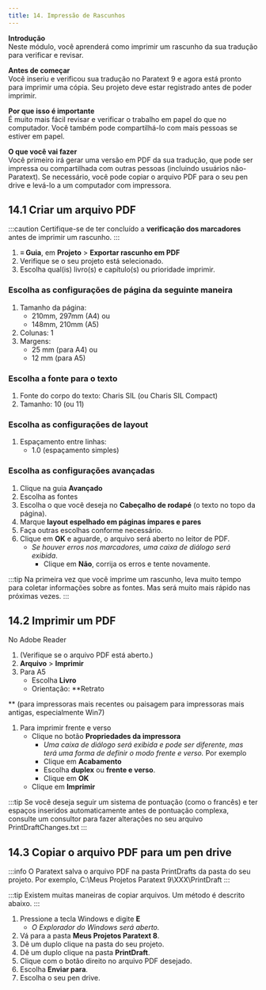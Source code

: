 ```yaml
---
title: 14. Impressão de Rascunhos
---
```


**Introdução**  
Neste módulo, você aprenderá como imprimir um rascunho da sua tradução para verificar e revisar.

**Antes de começar**  
Você inseriu e verificou sua tradução no Paratext 9 e agora está pronto para imprimir uma cópia. Seu projeto deve estar registrado antes de poder imprimir.

**Por que isso é importante**  
É muito mais fácil revisar e verificar o trabalho em papel do que no computador. Você também pode compartilhá-lo com mais pessoas se estiver em papel.

**O que você vai fazer**  
Você primeiro irá gerar uma versão em PDF da sua tradução, que pode ser impressa ou compartilhada com outras pessoas (incluindo usuários não-Paratext). Se necessário, você pode copiar o arquivo PDF para o seu pen drive e levá-lo a um computador com impressora.


## 14.1 Criar um arquivo PDF
:::caution
Certifique-se de ter concluído a **verificação dos marcadores** antes de imprimir um rascunho.
:::

1.  **≡ Guia**, em **Projeto** \> **Exportar rascunho em PDF**
1.  Verifique se o seu projeto está selecionado.
1.  Escolha qual(is) livro(s) e capítulo(s) ou prioridade imprimir.

### Escolha as configurações de página da seguinte maneira
1.  Tamanho da página:
    -  210mm, 297mm (A4) ou
    -  148mm, 210mm (A5)
2.  Colunas: 1
3.  Margens:
    -  25 mm (para A4) ou
    -  12 mm (para A5)

### Escolha a fonte para o texto
1.  Fonte do corpo do texto: Charis SIL (ou Charis SIL Compact)
2.  Tamanho: 10 (ou 11)

### Escolha as configurações de layout
1. Espaçamento entre linhas:
     -  1.0 (espaçamento simples)

### Escolha as configurações avançadas
1.  Clique na guia **Avançado**
9.  Escolha as fontes
10. Escolha o que você deseja no **Cabeçalho de rodapé** (o texto no topo da página).
11. Marque **layout espelhado em páginas ímpares e pares**
12. Faça outras escolhas conforme necessário.
13. Clique em **OK** e aguarde, o arquivo será aberto no leitor de PDF.
    -  *Se houver erros nos marcadores, uma caixa de diálogo será exibida*.
        -  Clique em **Não**, corrija os erros e tente novamente.

:::tip
Na primeira vez que você imprime um rascunho, leva muito tempo para coletar informações sobre as fontes. Mas será muito mais rápido nas próximas vezes.
:::
## 14.2 Imprimir um PDF
No Adobe Reader

1.  (Verifique se o arquivo PDF está aberto.)
1.  **Arquivo** \> **Imprimir**
1.  Para A5
    -  Escolha **Livro**
    -  Orientação: **Retrato

** (para impressoras mais recentes ou paisagem para impressoras mais antigas, especialmente Win7)
1.  Para imprimir frente e verso
    - Clique no botão **Propriedades da impressora**
      - *Uma caixa de diálogo será exibida e pode ser diferente, mas terá uma forma de definir o modo frente e verso.* Por exemplo
      - Clique em **Acabamento**
      - Escolha **duplex** ou **frente e verso**.
      - Clique em **OK**
     - Clique em **Imprimir**

:::tip
Se você deseja seguir um sistema de pontuação (como o francês) e ter espaços inseridos automaticamente antes de pontuação complexa, consulte um consultor para fazer alterações no seu arquivo PrintDraftChanges.txt
:::

## 14.3 Copiar o arquivo PDF para um pen drive
:::info
O Paratext salva o arquivo PDF na pasta PrintDrafts da pasta do seu projeto. Por exemplo, C:\\Meus Projetos Paratext 9\\XXX\\PrintDraft
:::

:::tip
Existem muitas maneiras de copiar arquivos. Um método é descrito abaixo.
:::
1.  Pressione a tecla Windows e digite **E**
    -  *O Explorador do Windows será aberto.*
1.  Vá para a pasta **Meus Projetos Paratext 8**.
1.  Dê um duplo clique na pasta do seu projeto.
1.  Dê um duplo clique na pasta **PrintDraft**.
1.  Clique com o botão direito no arquivo PDF desejado.
1.  Escolha **Enviar para**.
1.  Escolha o seu pen drive.
